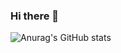 ### Hi there 👋

![Anurag's GitHub stats](https://github-readme-stats.vercel.app/api?username=jcarroll1976&show_icons=true&theme=radical)
